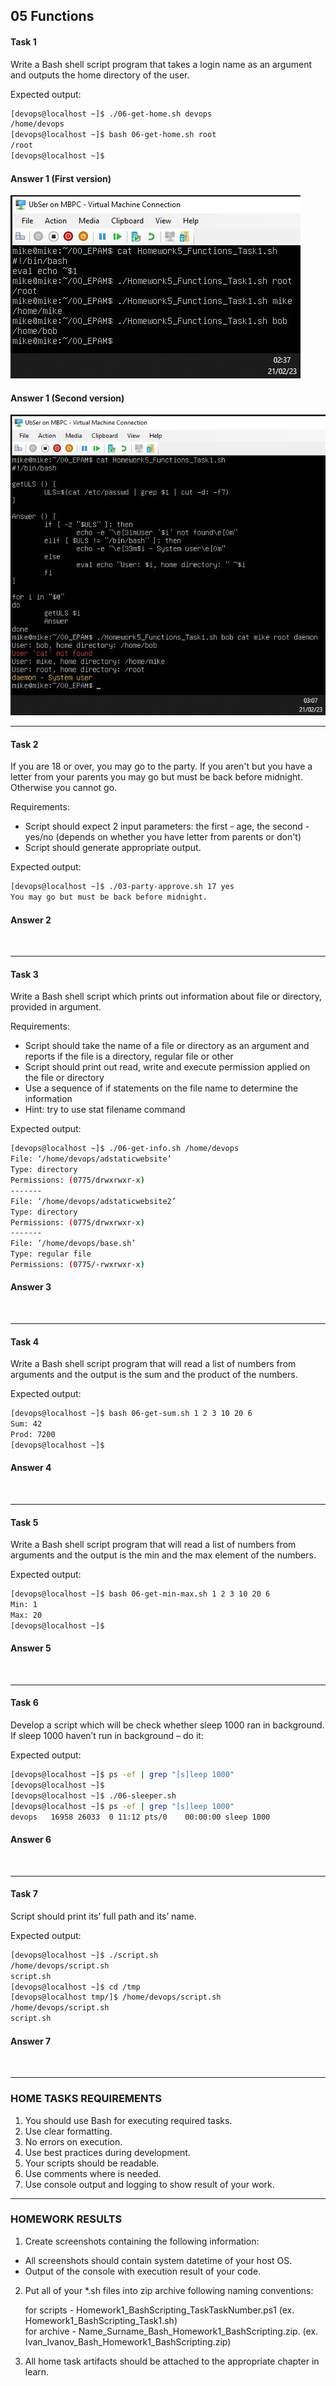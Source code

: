 ## 05 Functions
#### Task 1
Write a  Bash shell script program that takes a login name as an argument and outputs the home directory of the user.<br/> 

Expected output:<br/>
```bash
[devops@localhost ~]$ ./06-get-home.sh devops
/home/devops
[devops@localhost ~]$ bash 06-get-home.sh root
/root
[devops@localhost ~]$
```
#### Answer 1 (First version)

![](https://github.com/MikeBakinovski/DevOps_Fundamentals/blob/main/02%20Scripting%20Bash%20DevOps%20L1/05%20Functions/Images/FUNC1A.JPG)

#### Answer 1 (Second version)

![](https://github.com/MikeBakinovski/DevOps_Fundamentals/blob/main/02%20Scripting%20Bash%20DevOps%20L1/05%20Functions/Images/FUNC1B.JPG)

---
#### Task 2
If you are 18 or over, you may go to the party. If you aren't but you have a letter from your parents you may go but must be back before midnight. Otherwise you cannot go.<br/>

Requirements:</br>
* Script should expect 2 input parameters: the first - age, the second - yes/no (depends on whether you have letter from parents or don't)
* Script should generate appropriate output.

Expected output:<br/>
```bash
[devops@localhost ~]$ ./03-party-approve.sh 17 yes
You may go but must be back before midnight.
```
#### Answer 2

![]()

---
#### Task 3
Write a Bash shell script which prints out information about file or directory, provided in argument.<br/>

Requirements:<br/>
* Script should take the name of a file or directory as an argument and reports if the file is a directory, regular file or other
* Script should print out read, write and execute permission applied on the file or directory
* Use a sequence of if statements on the file name to determine the information
* Hint: try to use stat filename command

Expected output:<br/>
```bash
[devops@localhost ~]$ ./06-get-info.sh /home/devops
File: ‘/home/devops/adstaticwebsite’
Type: directory  
Permissions: (0775/drwxrwxr-x)
-------
File: ‘/home/devops/adstaticwebsite2’
Type: directory  
Permissions: (0775/drwxrwxr-x)
-------
File: ‘/home/devops/base.sh’
Type: regular file 
Permissions: (0775/-rwxrwxr-x)
```
#### Answer 3

![]()

---
#### Task 4 
Write a Bash shell script program that will read a list of numbers from arguments and the output is the sum and the product of the numbers.<br/> 

Expected output:<br/>
```bash
[devops@localhost ~]$ bash 06-get-sum.sh 1 2 3 10 20 6
Sum: 42
Prod: 7200
[devops@localhost ~]$
```
#### Answer 4

![]()

---
#### Task 5  
Write a Bash shell script program that will read a list of numbers from arguments and the output is the min and the max element of the numbers.<br/>

Expected output:<br/>
```bash
[devops@localhost ~]$ bash 06-get-min-max.sh 1 2 3 10 20 6
Min: 1
Max: 20
[devops@localhost ~]$
``` 
#### Answer 5

![]()

---
#### Task 6  
Develop a script which will be check whether sleep 1000 ran in background. If sleep 1000 haven’t run in background – do it:<br/>

Expected output:<br/>
```bash
[devops@localhost ~]$ ps -ef | grep "[s]leep 1000"
[devops@localhost ~]$
[devops@localhost ~]$ ./06-sleeper.sh
[devops@localhost ~]$ ps -ef | grep "[s]leep 1000"
devops   16958 26033  0 11:12 pts/0    00:00:00 sleep 1000
``` 
#### Answer 6

![]()

---
#### Task 7 
Script should print its’ full path and its’ name.<br/>

Expected output:<br/>
```bash
[devops@localhost ~]$ ./script.sh
/home/devops/script.sh
script.sh
[devops@localhost ~]$ cd /tmp
[devops@localhost tmp/]$ /home/devops/script.sh
/home/devops/script.sh
script.sh
``` 
#### Answer 7

![]()

---
### HOME TASKS REQUIREMENTS
1. You should use Bash for executing required tasks.<br/>
2. Use clear formatting.<br/>
3. No errors on execution.<br/>
4. Use best practices during development.<br/>
5. Your scripts should be readable.<br/>
6. Use comments where is needed.<br/>
7. Use console output and logging to show result of your work.<br/>

---
### HOMEWORK RESULTS
1. Create screenshots containing the following information:<br/>
* All screenshots should contain system datetime of your host OS.<br/>
* Output of the console with execution result of your code.<br/>

2. Put all of your  *.sh files into zip archive following naming conventions:<br/>

   for scripts - Homework1_BashScripting_TaskTaskNumber.ps1 (ex. Homework1_BashScripting_Task1.sh)<br/>
   for archive - Name_Surname_Bash_Homework1_BashScripting.zip. (ex. Ivan_Ivanov_Bash_Homework1_BashScripting.zip)<br/>

3. All home task artifacts should be attached to the appropriate chapter in learn.<br/>
